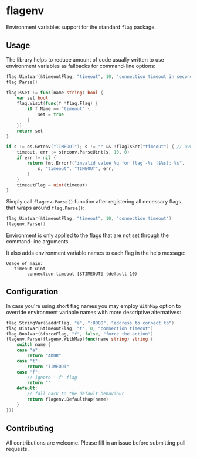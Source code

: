 # flagenv

Environment variables support for the standard `flag` package.

## Usage

The library helps to reduce amount of code usually written to use environment variables as fallbacks for command-line options:

```go
flag.UintVar(&timeoutFlag, "timeout", 10, "connection timeout in seconds [$TIMEOUT]")
flag.Parse()

flagIsSet := func(name string) bool {
	var set bool
	flag.Visit(func(f *flag.Flag) {
		if f.Name == "timeout" {
			set = true
		}
	})
	return set
}

if s := os.Getenv("TIMEOUT"); s != "" && !flagIsSet("timeout") { // awkward way to detect unset flags
	timeout, err := strconv.ParseUint(s, 10, 0)
	if err != nil {
		return fmt.Errorf("invalid value %q for flag -%s [$%s]: %s",
			s, "timeout", "TIMEOUT", err,
		)
	}
	timeoutFlag = uint(timeout)
}
```

Simply call `flagenv.Parse()` function after registering all necessary flags that wraps around `flag.Parse()`:

```go
flag.UintVar(&timeoutFlag, "timeout", 10, "connection timeout")
flagenv.Parse()
```

Environment is only applied to the flags that are not set through the command-line arguments.

It also adds environment variable names to each flag in the help message:

```
Usage of main:
  -timeout uint
        connection timeout [$TIMEOUT] (default 10)
```

## Configuration

In case you're using short flag names you may employ `WithMap` option to override environment variable names with more descriptive alternatives:

```go
flag.StringVar(&addrFlag, "a", ":8080", "address to connect to")
flag.UintVar(&timeoutFlag, "t", 0, "connection timeout")
flag.BoolVar(&forceFlag, "f", false, "force the action")
flagenv.Parse(flagenv.WithMap(func(name string) string {
	switch name {
	case "a":
		return "ADDR"
	case "t":
		return "TIMEOUT"
	case "f":
		// ignore '-f' flag
		return "" 
	default:
		// fall back to the default behaviour
		return flagenv.DefaultMap(name)
	}
}))
```

## Contributing

All contributions are welcome. Please fill in an issue before submitting pull requests.
